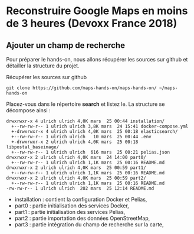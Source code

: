 # Reconstruire Google Maps en moins de 3 heures (Devoxx France 2018)

## Ajouter un champ de recherche

Pour préparer le hands-on, nous allons récupérer les sources sur github et détailler la structure du projet.

Récupérer les sources sur github
```
git clone https://github.com/maps-hands-on/maps-hands-on/ ~/maps-hands-on
```
Placez-vous dans le répertoire __search__ et listez le. La structure se décompose ainsi :
```
drwxrwxr-x 4 ulrich ulrich 4,0K mars  25 00:44 installation/
  +--rw-rw-r-- 1 ulrich ulrich 3,8K mars  24 15:41 docker-compose.yml
  +-drwxrwxr-x 4 ulrich ulrich 4,0K mars  25 00:18 elasticsearch/
  +--rw-rw-r-- 1 ulrich ulrich   10 mars  25 00:44 .env
  +-drwxrwxr-x 2 ulrich ulrich 4,0K mars  25 00:18 libpostal_baseimage/
  +--rw-rw-r-- 1 ulrich ulrich  616 mars  25 00:21 pelias.json
drwxrwxr-x 2 ulrich ulrich 4,0K mars  24 14:00 part0/
  +--rw-rw-r-- 1 ulrich ulrich 1,1K mars  25 00:16 README.md
drwxrwxr-x 2 ulrich ulrich 4,0K mars  25 00:59 part1/
  +--rw-rw-r-- 1 ulrich ulrich 1,1K mars  25 00:16 README.md
drwxrwxr-x 2 ulrich ulrich 4,0K mars  25 00:59 part2/
  +--rw-rw-r-- 1 ulrich ulrich 1,1K mars  25 00:16 README.md
-rw-rw-r-- 1 ulrich ulrich  202 mars  25 12:14 README.md
```
- installation : contient la configuration Docker et Pelias,
- part0 : partie initialisation des services Docker,
- part1 : partie initialisation des services Pelias,
- part2 : partie importation des données OpenStreetMap,
- part3 : partie intégration du champ de recherche sur la carte,
